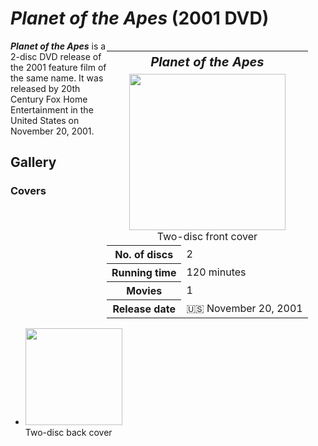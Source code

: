 # *Planet of the Apes* (2001 DVD)

<table style="float: right; width: 350px;">
<tr>
<th colspan="2" style="font-size: 125%;"><i>Planet of the Apes</i></th>
</tr>
<tr>
<td colspan="2" style="text-align: center;"><img src="https://images.45worlds.com/f/dv/planet-of-the-apes-2001-14-dv.jpg" width="250px"><br>Two-disc front cover</td>
</tr>
<tr>
<th><abbr>No.</abbr> of discs</th>
<td>2</td>
</tr>
<tr>
<th>Running time</th>
<td>120 minutes</td>
</tr>
<tr>
<th>Movies</th>
<td>1</td>
</tr>
<tr>
<th>Release date</th>
<td>🇺🇸 November 20, 2001</td>
</tr>
</table>

***Planet of the Apes*** is a 2-disc DVD release of the 2001 feature film of the same name. It was released by 20th Century Fox Home Entertainment in the United States on November 20, 2001.

## Gallery
### Covers
* <img src="https://images.45worlds.com/f/dv/planet-of-the-apes-2001-twentieth-century-fox-home-entertainment-dv.jpg" width="155px"><br>Two-disc back cover
